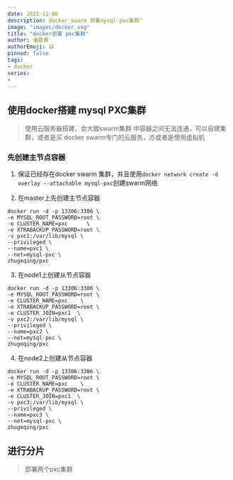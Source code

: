 ```yaml
---
date: 2021-12-06
description: docker swarm 部署mysql-pxc集群"
image: "images/docker.svg"
title: "docker部署 pxc集群"
author: 诸葛青
authorEmoji: 😃
pinned: false
tags:
- docker
series:
- 
---
```


## 使用docker搭建 mysql PXC集群
> 使用云服务器搭建，会大致swarm集群 中容器之间无法连通，可以自建集群，或者是买 docker swarm专门的云服务，亦或者是使用虚拟机

### 先创建主节点容器
1. 保证已经存在docker swarm 集群，并且使用`docker network create -d overlay --attachable mysql-pxc`创建swarm网络

2. 在master上先创建主节点容器
```shell
docker run -d -p 13306:3306 \
-e MYSQL_ROOT_PASSWORD=root \
-e CLUSTER_NAME=pxc      \
-e XTRABACKUP_PASSWORD=root \
-v pxc1:/var/lib/mysql \
--privileged \
--name=pxc1 \
--net=mysql-pxc \
zhugeqing/pxc
```

3. 在node1上创建从节点容器
```shell
docker run -d -p 13306:3306 \
-e MYSQL_ROOT_PASSWORD=root \
-e CLUSTER_NAME=pxc    \
-e XTRABACKUP_PASSWORD=root \
-e CLUSTER_JOIN=pxc1  \
-v pxc2:/var/lib/mysql \
--privileged \
--name=pxc2 \
--net=mysql-pxc \
zhugeqing/pxc
```

4. 在node2上创建从节点容器
```shell
docker run -d -p 13306:3306 \
-e MYSQL_ROOT_PASSWORD=root \
-e CLUSTER_NAME=pxc    \
-e XTRABACKUP_PASSWORD=root \
-e CLUSTER_JOIN=pxc1  \
-v pxc3:/var/lib/mysql \
--privileged \
--name=pxc3 \
--net=mysql-pxc \
zhugeqing/pxc
```

## 进行分片
> 部署两个pxc集群
